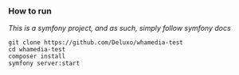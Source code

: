 ### How to run

*This is a symfony project, and as such, simply follow symfony docs*

	git clone https://github.com/Deluxo/whamedia-test
	cd whamedia-test
	composer install
	symfony server:start

